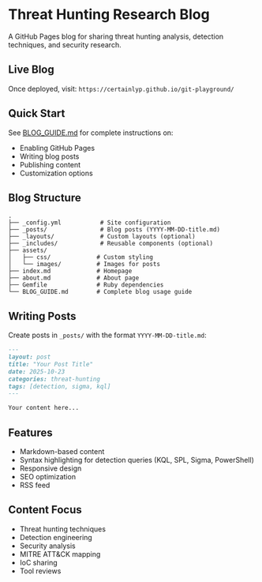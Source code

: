 # Threat Hunting Research Blog

A GitHub Pages blog for sharing threat hunting analysis, detection techniques, and security research.

## Live Blog

Once deployed, visit: `https://certainlyp.github.io/git-playground/`

## Quick Start

See [BLOG_GUIDE.md](BLOG_GUIDE.md) for complete instructions on:
- Enabling GitHub Pages
- Writing blog posts
- Publishing content
- Customization options

## Blog Structure

```
.
├── _config.yml           # Site configuration
├── _posts/               # Blog posts (YYYY-MM-DD-title.md)
├── _layouts/             # Custom layouts (optional)
├── _includes/            # Reusable components (optional)
├── assets/
│   ├── css/             # Custom styling
│   └── images/          # Images for posts
├── index.md             # Homepage
├── about.md             # About page
├── Gemfile              # Ruby dependencies
└── BLOG_GUIDE.md        # Complete blog usage guide
```

## Writing Posts

Create posts in `_posts/` with the format `YYYY-MM-DD-title.md`:

```markdown
---
layout: post
title: "Your Post Title"
date: 2025-10-23
categories: threat-hunting
tags: [detection, sigma, kql]
---

Your content here...
```

## Features

- Markdown-based content
- Syntax highlighting for detection queries (KQL, SPL, Sigma, PowerShell)
- Responsive design
- SEO optimization
- RSS feed

## Content Focus

- Threat hunting techniques
- Detection engineering
- Security analysis
- MITRE ATT&CK mapping
- IoC sharing
- Tool reviews
